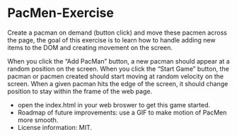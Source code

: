 # PacMen-Exercise
Create a pacman on demand (button click) and move these pacmen across the page, the goal of this exercise is to learn how to handle adding new items to the DOM and creating movement on the screen.

When you click the “Add PacMan” button, a new pacman should appear at a random position on the screen.
When you click the “Start Game” button, the pacman or pacmen created should start moving at random velocity on the screen.
When a given pacman hits the edge of the screen, it should change position to stay within the frame of the web page.

* open the index.html in your web broswer to get this game started.
* Roadmap of future improvements: use a GIF to make motion of PacMen more smooth.
* License information: MIT.
